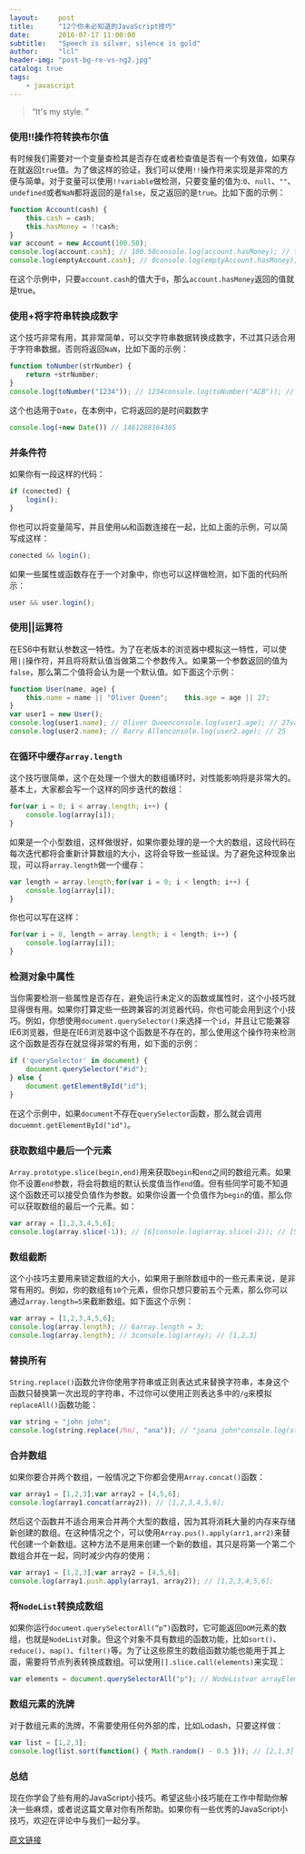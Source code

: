 ```yaml
---
layout:     post
title:      "12个你未必知道的JavaScript技巧"
date:       2016-07-17 11:00:00
subtitle:   "Speech is silver, silence is gold"
author:     "lcl"
header-img: "post-bg-re-vs-ng2.jpg"
catalog: true
tags:
    - javascript
---
```


> “It's my style. ”

### 使用!!操作符转换布尔值

有时候我们需要对一个变量查检其是否存在或者检查值是否有一个有效值，如果存在就返回`true`值。为了做这样的验证，我们可以使用`!!`操作符来实现是非常的方便与简单。对于变量可以使用`!!variable`做检测，只要变量的值为:`0`、`null`、`""`、`undefined`或者`NaN`都将返回的是`false`，反之返回的是`true`。比如下面的示例：

<!--more-->

```js
function Account(cash) {
    this.cash = cash;    
    this.hasMoney = !!cash;
}
var account = new Account(100.50);
console.log(account.cash); // 100.50console.log(account.hasMoney); // truevar emptyAccount = new Account(0);
console.log(emptyAccount.cash); // 0console.log(emptyAccount.hasMoney); // false
```

在这个示例中，只要`account.cash`的值大于`0`，那么`account.hasMoney`返回的值就是true。




### 使用+将字符串转换成数字

这个技巧非常有用，其非常简单，可以交字符串数据转换成数字，不过其只适合用于字符串数据，否则将返回`NaN`，比如下面的示例：


```js
function toNumber(strNumber) {
    return +strNumber;
}
console.log(toNumber("1234")); // 1234console.log(toNumber("ACB")); // NaN
```

这个也适用于`Date`，在本例中，它将返回的是时间戳数字

```js
console.log(+new Date()) // 1461288164385
```




### 并条件符

如果你有一段这样的代码：


```js
if (conected) {
    login();
}
```


你也可以将变量简写，并且使用`&&`和函数连接在一起，比如上面的示例，可以简写成这样：

```js
conected && login();
```

如果一些属性或函数存在于一个对象中，你也可以这样做检测，如下面的代码所示：

```js
user && user.login();
```


### 使用||运算符

在ES6中有默认参数这一特性。为了在老版本的浏览器中模拟这一特性，可以使用`||`操作符，并且将将默认值当做第二个参数传入。如果第一个参数返回的值为`false`，那么第二个值将会认为是一个默认值。如下面这个示例：


```js
function User(name, age) {
    this.name = name || "Oliver Queen";    this.age = age || 27;
}
var user1 = new User();
console.log(user1.name); // Oliver Queenconsole.log(user1.age); // 27var user2 = new User("Barry Allen", 25);
console.log(user2.name); // Barry Allenconsole.log(user2.age); // 25
```


### 在循环中缓存`array.length`

这个技巧很简单，这个在处理一个很大的数组循环时，对性能影响将是非常大的。基本上，大家都会写一个这样的同步迭代的数组：


```js
for(var i = 0; i < array.length; i++) {
    console.log(array[i]);
}
```

如果是一个小型数组，这样做很好，如果你要处理的是一个大的数组，这段代码在每次迭代都将会重新计算数组的大小，这将会导致一些延误。为了避免这种现象出现，可以将`array.length`做一个缓存：


```js
var length = array.length;for(var i = 0; i < length; i++) {
    console.log(array[i]);
}
```

你也可以写在这样：


```js
for(var i = 0, length = array.length; i < length; i++) {
    console.log(array[i]);
}
```



### 检测对象中属性

当你需要检测一些属性是否存在，避免运行未定义的函数或属性时，这个小技巧就显得很有用。如果你打算定些一些跨兼容的浏览器代码，你也可能会用到这个小技巧。例如，你想使用`document.querySelector()`来选择一个`id`，并且让它能兼容IE6浏览器，但是在IE6浏览器中这个函数是不存在的，那么使用这个操作符来检测这个函数是否存在就显得非常的有用，如下面的示例：


```js
if ('querySelector' in document) {
    document.querySelector("#id");
} else {
    document.getElementById("id");
}
```


在这个示例中，如果`document`不存在`querySelector`函数，那么就会调用`docuemnt.getElementById("id")`。



### 获取数组中最后一个元素

`Array.prototype.slice(begin,end)`用来获取`begin`和`end`之间的数组元素。如果你不设置`end`参数，将会将数组的默认长度值当作`end`值。但有些同学可能不知道这个函数还可以接受负值作为参数。如果你设置一个负值作为`begin`的值，那么你可以获取数组的最后一个元素。如：


```js
var array = [1,2,3,4,5,6];
console.log(array.slice(-1)); // [6]console.log(array.slice(-2)); // [5,6]console.log(array.slice(-3)); // [4,5,6]
```



### 数组截断

这个小技巧主要用来锁定数组的大小，如果用于删除数组中的一些元素来说，是非常有用的。例如，你的数组有`10`个元素，但你只想只要前五个元素，那么你可以通过`array.length=5`来截断数组。如下面这个示例：


```js
var array = [1,2,3,4,5,6];
console.log(array.length); // 6array.length = 3;
console.log(array.length); // 3console.log(array); // [1,2,3]
```



### 替换所有

`String.replace()`函数允许你使用字符串或正则表达式来替换字符串，本身这个函数只替换第一次出现的字符串，不过你可以使用正则表达多中的`/g`来模拟`replaceAll()`函数功能：


```js
var string = "john john";
console.log(string.replace(/hn/, "ana")); // "joana john"console.log(string.replace(/hn/g, "ana")); // "joana joana"
```


### 合并数组

如果你要合并两个数组，一般情况之下你都会使用`Array.concat()`函数：


```js
var array1 = [1,2,3];var array2 = [4,5,6];
console.log(array1.concat(array2)); // [1,2,3,4,5,6];
```

然后这个函数并不适合用来合并两个大型的数组，因为其将消耗大量的内存来存储新创建的数组。在这种情况之个，可以使用`Array.pus().apply(arr1,arr2)`来替代创建一个新数组。这种方法不是用来创建一个新的数组，其只是将第一个第二个数组合并在一起，同时减少内存的使用：


```js
var array1 = [1,2,3];var array2 = [4,5,6];
console.log(array1.push.apply(array1, array2)); // [1,2,3,4,5,6];
```



### 将`NodeList`转换成数组

如果你运行`document.querySelectorAll(“p”)`函数时，它可能返回`DOM`元素的数组，也就是`NodeList`对象。但这个对象不具有数组的函数功能，比如`sort()`、`reduce()`、`map()`、`filter()`等。为了让这些原生的数组函数功能也能用于其上面，需要将节点列表转换成数组。可以使用`[].slice.call(elements)`来实现：


```js
var elements = document.querySelectorAll("p"); // NodeListvar arrayElements = [].slice.call(elements); // Now the NodeList is an arrayvar arrayElements = Array.from(elements); // This is another way of converting NodeList to Array
```


### 数组元素的洗牌

对于数组元素的洗牌，不需要使用任何外部的库，比如Lodash，只要这样做：


```js
var list = [1,2,3];
console.log(list.sort(function() { Math.random() - 0.5 })); // [2,1,3]
```


### 总结


现在你学会了些有用的JavaScript小技巧。希望这些小技巧能在工作中帮助你解决一些麻烦，或者说这篇文章对你有所帮助。如果你有一些优秀的JavaScript小技巧，欢迎在评论中与我们一起分享。

[原文链接](http://www.w3cplus.com/javascript/12-extremely-useful-hacks-for-javascript.html)
